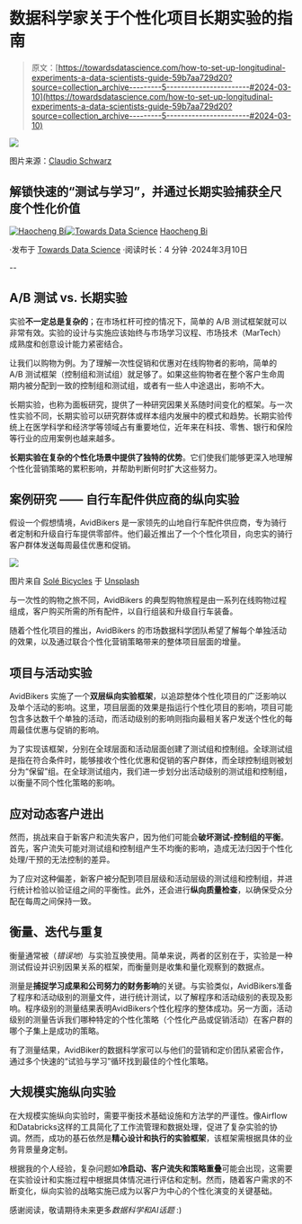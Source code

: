 # 数据科学家关于个性化项目长期实验的指南

> 原文：[https://towardsdatascience.com/how-to-set-up-longitudinal-experiments-a-data-scientists-guide-59b7aa729d20?source=collection_archive---------5-----------------------#2024-03-10](https://towardsdatascience.com/how-to-set-up-longitudinal-experiments-a-data-scientists-guide-59b7aa729d20?source=collection_archive---------5-----------------------#2024-03-10)

![](../Images/e89dde468b0c6cd9fdf12056ec15d0bf.png)

图片来源：[Claudio Schwarz](https://unsplash.com/@purzlbaum?utm_source=medium&utm_medium=referral)

## 解锁快速的“测试与学习”，并通过长期实验捕获全尺度个性化价值

[](https://medium.com/@charlesbi?source=post_page---byline--59b7aa729d20--------------------------------)[![Haocheng Bi](../Images/2beeca2b661f71ac5f7016d102eac2db.png)](https://medium.com/@charlesbi?source=post_page---byline--59b7aa729d20--------------------------------)[](https://towardsdatascience.com/?source=post_page---byline--59b7aa729d20--------------------------------)[![Towards Data Science](../Images/a6ff2676ffcc0c7aad8aaf1d79379785.png)](https://towardsdatascience.com/?source=post_page---byline--59b7aa729d20--------------------------------) [Haocheng Bi](https://medium.com/@charlesbi?source=post_page---byline--59b7aa729d20--------------------------------)

·发布于 [Towards Data Science](https://towardsdatascience.com/?source=post_page---byline--59b7aa729d20--------------------------------) ·阅读时长：4 分钟 ·2024年3月10日

--

## **A/B 测试 vs. 长期实验**

实验**不一定总是复杂的**；在市场杠杆可控的情况下，简单的 A/B 测试框架就可以非常有效。实验的设计与实施应该始终与市场学习议程、市场技术（MarTech）成熟度和创意设计能力紧密结合。

让我们以购物为例。为了理解一次性促销和优惠对在线购物者的影响，简单的 A/B 测试框架（控制组和测试组）就足够了。如果这些购物者在整个客户生命周期内被分配到一致的控制组和测试组，或者有一些人中途退出，影响不大。

长期实验，也称为面板研究，提供了一种研究因果关系随时间变化的框架。与一次性实验不同，长期实验可以研究群体或样本组内发展中的模式和趋势。长期实验传统上在医学科学和经济学等领域占有重要地位，近年来在科技、零售、银行和保险等行业的应用案例也越来越多。

**长期实验在复杂的个性化场景中提供了独特的优势**。它们使我们能够更深入地理解个性化营销策略的累积影响，并帮助判断何时扩大这些努力。

## **案例研究 —— 自行车配件供应商的纵向实验**

假设一个假想情境，AvidBikers 是一家领先的山地自行车配件供应商，专为骑行者定制和升级自行车提供零部件。他们最近推出了一个个性化项目，向忠实的骑行客户群体发送每周最佳优惠和促销。

![](../Images/90a0faa0b6f42d8bddc702c64b06cf4e.png)

图片来自 [Solé Bicycles](https://unsplash.com/@solebicycles?utm_source=medium&utm_medium=referral) 于 [Unsplash](https://unsplash.com/?utm_source=medium&utm_medium=referral)

与一次性的购物之旅不同，AvidBikers 的典型购物旅程是由一系列在线购物过程组成，客户购买所需的所有配件，以自行组装和升级自行车装备。

随着个性化项目的推出，AvidBikers 的市场数据科学团队希望了解每个单独活动的效果，以及通过联合个性化营销策略带来的整体项目层面的增量。

## **项目与活动实验**

AvidBikers 实施了一个**双层纵向实验框架**，以追踪整体个性化项目的广泛影响以及单个活动的影响。这里，项目层面的效果是指运行个性化项目的影响，项目可能包含多达数千个单独的活动，而活动级别的影响则指向最相关客户发送个性化的每周最佳优惠与促销的影响。

为了实现该框架，分别在全球层面和活动层面创建了测试组和控制组。全球测试组是指在符合条件时，能够接收个性化优惠和促销的客户群体，而全球控制组则被划分为“保留”组。在全球测试组内，我们进一步划分出活动级别的测试组和控制组，以衡量不同个性化策略的影响。

## **应对动态客户进出**

然而，挑战来自于新客户和流失客户，因为他们可能会**破坏测试-控制组的平衡**。首先，客户流失可能对测试组和控制组产生不均衡的影响，造成无法归因于个性化处理/干预的无法控制的差异。

为了应对这种偏差，新客户被分配到项目层级和活动层级的测试组和控制组，并进行统计检验以验证组之间的平衡性。此外，还会进行**纵向质量检查**，以确保受众分配在每周之间保持一致。

## **衡量、迭代与重复**

衡量通常被（*错误地*）与实验互换使用。简单来说，两者的区别在于，实验是一种测试假设并识别因果关系的框架，而衡量则是收集和量化观察到的数据点。

测量是**捕捉学习成果和公司努力的财务影响**的关键。与实验类似，AvidBikers准备了程序和活动级别的测量文件，进行统计测试，以了解程序和活动级别的表现及影响。程序级别的测量结果表明AvidBikers个性化程序的整体成功。另一方面，活动级别的测量告诉我们哪种特定的个性化策略（个性化产品或促销活动）在客户群的哪个子集上是成功的策略。

有了测量结果，AvidBiker的数据科学家可以与他们的营销和定价团队紧密合作，通过多个快速的“试验与学习”循环找到最佳的个性化策略。

## **大规模实施纵向实验**

在大规模实施纵向实验时，需要平衡技术基础设施和方法学的严谨性。像Airflow和Databricks这样的工具简化了工作流管理和数据处理，促进了复杂实验的协调。然而，成功的基石依然是**精心设计和执行的实验框架**，该框架需根据具体的业务背景量身定制。

根据我的个人经验，复杂问题如**冷启动、客户流失和策略重叠**可能会出现，这需要在实验设计和实施过程中根据具体情况进行评估和定制。然而，随着客户需求的不断变化，纵向实验的战略实施已成为以客户为中心的个性化演变的关键基础。

感谢阅读，敬请期待未来更多*数据科学和AI话题* :)
